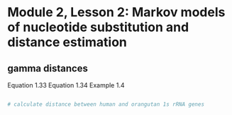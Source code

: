 # Module 2, Lesson 2: Markov models of nucleotide substitution and distance estimation

## gamma distances

Equation 1.33
Equation 1.34
Example 1.4
```python

# calculate distance between human and orangutan 1s rRNA genes
```
